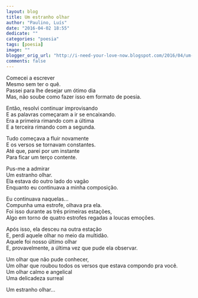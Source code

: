 ```yaml
---
layout: blog
title: Um estranho olhar
author: "Paulino, Luís"
date: "2016-04-02 18:55"
dedicate: ""
categories: "poesia"
tags: [poesia]
image: ""
blogger_orig_url: "http://i-need-your-love-now.blogspot.com/2016/04/um-estranho-olhar.html"
comments: false
---
```


Comecei a escrever\
Mesmo sem ter o quê.\
Passei para lhe desejar um ótimo dia\
Mas, não soube como fazer isso em formato de poesia.

Então, resolvi continuar improvisando\
E as palavras começaram a ir se encaixando.\
Era a primeira rimando com a última\
E a terceira rimando com a segunda.

Tudo começava a fluir novamente\
E os versos se tornavam constantes.\
Até que, parei por um instante\
Para ficar um terço contente.

Pus-me a admirar\
Um estranho olhar.\
Ela estava do outro lado do vagão\
Enquanto eu continuava a minha composição.

Eu continuava naquelas...\
Compunha uma estrofe, olhava pra ela.\
Foi isso durante as três primeiras estações,\
Algo em torno de quatro estrofes regadas a loucas emoções.

Após isso, ela desceu na outra estação\
E, perdi aquele olhar no meio da multidão.\
Aquele foi nosso último olhar\
E, provavelmente, a última vez que pude ela observar.

Um olhar que não pude conhecer,\
Um olhar que roubou todos os versos que estava compondo pra você.\
Um olhar calmo e angelical\
Uma delicadeza surreal

Um estranho olhar...
